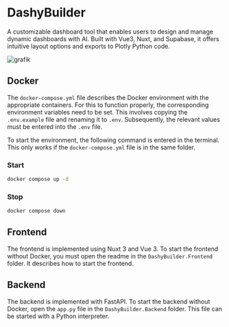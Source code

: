 # DashyBuilder

A customizable dashboard tool that enables users to design and manage dynamic dashboards with AI. Built with Vue3, Nuxt, and Supabase, it offers intuitive layout options and exports to Plotly Python code.

![grafik](https://github.com/user-attachments/assets/f09152a3-f557-4019-9c93-9322760a1797)


## Docker

The `docker-compose.yml` file describes the Docker environment with the appropriate containers. For this to function properly, the corresponding environment variables need to be set. This involves copying the `.env.example` file and renaming it to `.env`. Subsequently, the relevant values must be entered into the `.env` file.

To start the environment, the following command is entered in the terminal. This only works if the `docker-compose.yml` file is in the same folder.

### Start

```zsh
docker compose up -d
```

### Stop

```zsh
docker compose down
```

## Frontend

The frontend is implemented using Nuxt 3 and Vue 3. To start the frontend without Docker, you must open the readme in the `DashyBuilder.Frontend` folder. It describes how to start the frontend.

## Backend

The backend is implemented with FastAPI. To start the backend without Docker, open the `app.py` file in the `DashyBuilder.Backend` folder. This file can be started with a Python interpreter.
